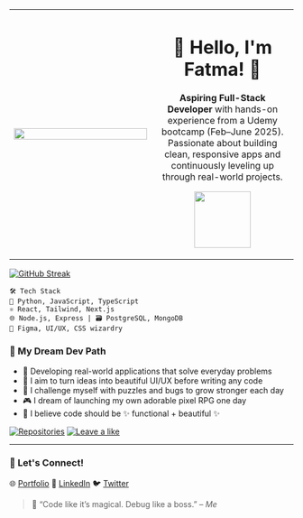 <table>
  <tr>
    <td width="50%">
      <img src="https://i.pinimg.com/1200x/34/93/97/34939700d99f11b4eba851924d999f6c.jpg" width="100%"/>
    </td>
    <td>
      <h1 align="center">🍓 Hello, I'm Fatma! 🌸</h1>
      <p align="center">
       <strong> Aspiring Full-Stack Developer </strong> with hands-on experience from a Udemy bootcamp (Feb–June 2025).
        Passionate about building clean, responsive apps and continuously leveling up through real-world projects.
      <p align="center">
      <img src='https://media3.giphy.com/media/v1.Y2lkPTc5MGI3NjExeW9oZzEzbmtxcGN3ejViMHhsOWY2MGVqYzR4NGQwbDdrMnNpbjM0MiZlcD12MV9pbnRlcm5hbF9naWZfYnlfaWQmY3Q9Zw/VbnUQpnihPSIgIXuZv/giphy.gif'
     width='100'/>
  </p>
    </td>
  </tr>
</table>

[![GitHub Streak](https://streak-stats.demolab.com/?user=Peach114)](https://git.io/streak-stats)


```
🛠 Tech Stack
🧠 Python, JavaScript, TypeScript
⚛️ React, Tailwind, Next.js
🌐 Node.js, Express | 🗃 PostgreSQL, MongoDB
🎨 Figma, UI/UX, CSS wizardry
```

### 🌟 My Dream Dev Path

- 🌙 Developing real-world applications that solve everyday problems
- 🎨 I aim to turn ideas into beautiful UI/UX before writing any code
- 🧠 I challenge myself with puzzles and bugs to grow stronger each day
- 🎮 I dream of launching my own adorable pixel RPG one day
- 🧁 I believe code should be ✨ functional + beautiful ✨


[![Repositories](https://img.shields.io/badge/Repositories-❤️-white)](https://github.com/Peachy114?tab=repositories)  [![Leave a like](https://img.shields.io/badge/Leave%20a%20like-☕-white)](https://github.com/Peachy114)

<hr/>

### 🌸 Let's Connect!

🌐 [Portfolio](https://fatma-portfolio-n58033p0n-peachy114s-projects.vercel.app/)
💼 [LinkedIn](https://www.linkedin.com/in/fatmagabuya/)
🐦 [Twitter](https://twitter.com/PeachyPeachy_1)

> 💬 “Code like it’s magical. Debug like a boss.” – *Me*



